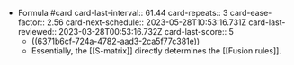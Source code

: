 - Formula #card
  card-last-interval:: 61.44
  card-repeats:: 3
  card-ease-factor:: 2.56
  card-next-schedule:: 2023-05-28T10:53:16.731Z
  card-last-reviewed:: 2023-03-28T00:53:16.732Z
  card-last-score:: 5
	- ((6371b6cf-724a-4782-aad3-2ca5f77c381e))
	- Essentially, the [[S-matrix]] directly determines the [[Fusion rules]].